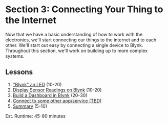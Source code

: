 # Section 3: Connecting Your Thing to the Internet
Now that we have a basic understanding of how to work with the
electronics, we'll start connecting our things to the internet and to
each other. We'll start out easy by connecting a single device to Blynk.
Throughout this section, we'll work on building up to more complex
systems.

## Lessons
1. ["Blynk" an LED](01-BlynkLed.md) (10-20)
2. [Display Sensor Readings on Blynk](02-BlynkSensors.md) (10-20)
3. [Build a Dashboard in Blynk](03-BlynkDashboard.md) (20-30)
4. [Connect to some other app/service (TBD)]()
5. [Summary](05-Summary.md) (5-10)

Est. Runtime: 45-80 minutes
